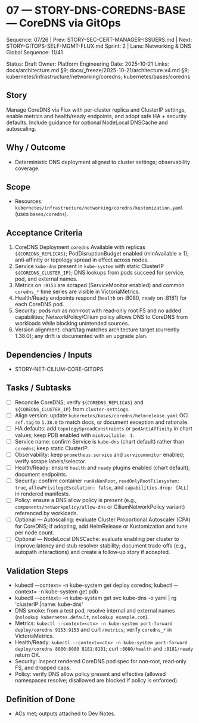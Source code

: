 # 07 — STORY-DNS-COREDNS-BASE — CoreDNS via GitOps

Sequence: 07/26 | Prev: STORY-SEC-CERT-MANAGER-ISSUERS.md | Next: STORY-GITOPS-SELF-MGMT-FLUX.md
Sprint: 2 | Lane: Networking & DNS
Global Sequence: 11/41

Status: Draft
Owner: Platform Engineering
Date: 2025-10-21
Links: docs/architecture.md §9; docs/_freeze/2025-10-21/architecture.v4.md §9; kubernetes/infrastructure/networking/coredns; kubernetes/bases/coredns

## Story
Manage CoreDNS via Flux with per‑cluster replica and ClusterIP settings, enable metrics and health/ready endpoints, and adopt safe HA + security defaults. Include guidance for optional NodeLocal DNSCache and autoscaling.

## Why / Outcome
- Deterministic DNS deployment aligned to cluster settings; observability coverage.

## Scope
- Resources: `kubernetes/infrastructure/networking/coredns/kustomization.yaml` (uses `bases/coredns`).

## Acceptance Criteria
1) CoreDNS Deployment `coredns` Available with replicas `${COREDNS_REPLICAS}`; PodDisruptionBudget enabled (minAvailable ≥ 1); anti‑affinity or topology spread in effect across nodes.
2) Service `kube-dns` present in `kube-system` with static ClusterIP `${COREDNS_CLUSTER_IP}`; DNS lookups from pods succeed for service, pod, and external names.
3) Metrics on `:9153` are scraped (ServiceMonitor enabled) and common `coredns_*` time series are visible in VictoriaMetrics.
4) Health/Ready endpoints respond (`health` on :8080, `ready` on :8181) for each CoreDNS pod.
5) Security: pods run as non‑root with read‑only root FS and no added capabilities; NetworkPolicy/Cilium policy allows DNS to CoreDNS from workloads while blocking unintended sources.
6) Version alignment: chart/tag matches architecture target (currently 1.38.0); any drift is documented with an upgrade plan.

## Dependencies / Inputs
- STORY-NET-CILIUM-CORE-GITOPS.

## Tasks / Subtasks
- [ ] Reconcile CoreDNS; verify `${COREDNS_REPLICAS}` and `${COREDNS_CLUSTER_IP}` from `cluster-settings`.
- [ ] Align version: update `kubernetes/bases/coredns/helmrelease.yaml` OCI `ref.tag` to `1.38.0` to match docs, or document exception and rationale.
- [ ] HA defaults: add `topologySpreadConstraints` or `podAntiAffinity` in chart values; keep PDB enabled with `minAvailable: 1`.
- [ ] Service name: confirm Service is `kube-dns` (chart default) rather than `coredns`; keep static ClusterIP.
- [ ] Observability: keep `prometheus.service` and `servicemonitor` enabled; verify scrape labels/selector.
- [ ] Health/Ready: ensure `health` and `ready` plugins enabled (chart default); document endpoints.
- [ ] Security: confirm container `runAsNonRoot`, `readOnlyRootFilesystem: true`, `allowPrivilegeEscalation: false`, and `capabilities.drop: [ALL]` in rendered manifests.
- [ ] Policy: ensure a DNS allow policy is present (e.g., `components/networkpolicy/allow-dns` or CiliumNetworkPolicy variant) referenced by workloads.
- [ ] Optional — Autoscaling: evaluate Cluster Proportional Autoscaler (CPA) for CoreDNS; if adopting, add HelmRelease or Kustomization and tune per node count.
- [ ] Optional — NodeLocal DNSCache: evaluate enabling per cluster to improve latency and stub resolver stability; document trade‑offs (e.g., autopath interactions) and create a follow‑up story if accepted.

## Validation Steps
- kubectl --context=<ctx> -n kube-system get deploy coredns; kubectl --context=<ctx> -n kube-system get pdb
- kubectl --context=<ctx> -n kube-system get svc kube-dns -o yaml | rg 'clusterIP:|name: kube-dns'
- DNS smoke: from a test pod, resolve internal and external names (`nslookup kubernetes.default`, `nslookup example.com`).
- Metrics: `kubectl --context=<ctx> -n kube-system port-forward deploy/coredns 9153:9153` and curl `/metrics`; verify `coredns_*` in VictoriaMetrics.
- Health/Ready: `kubectl --context=<ctx> -n kube-system port-forward deploy/coredns 8080:8080 8181:8181`; curl `:8080/health` and `:8181/ready` return OK.
- Security: inspect rendered CoreDNS pod spec for non‑root, read‑only FS, and dropped caps.
- Policy: verify DNS allow policy present and effective (allowed namespaces resolve; disallowed are blocked if policy is enforced).

## Definition of Done
- ACs met; outputs attached to Dev Notes.
